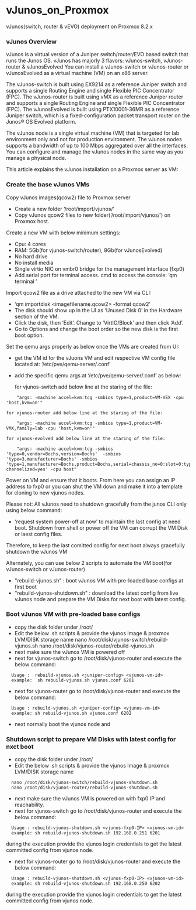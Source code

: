 # vJunos_on_Proxmox
vJunos(switch, router & vEVO) deployment on Proxmox 8.2.x

### vJunos Overview

vJunos is a virtual version of a Juniper switch/router/EVO based switch that runs the Junos OS. vJunos has majorly 3 flavors: vJunos-switch, vJunos-router & vJunosEvolved 
You can install a vJunos-switch or vJunos-router or vJunosEvolved as a virtual machine (VM) on an x86 server.

The vJunos-switch is built using EX9214 as a reference Juniper switch and supports a single Routing Engine and single Flexible PIC Concentrator (FPC).
The vJunos-router is built using vMX as a reference Juniper router and supports a single Routing Engine and single Flexible PIC Concentrator (FPC).
The vJunosEvolved is built using PTX10001-36MR as a reference Juniper switch, which is a fixed-configuration packet transport router on the Junos® OS Evolved platform.

The vJunos node is a single virtual machine (VM) that is targeted for lab environment only and not for production environment. 
The vJunos nodes supports a bandwidth of up to 100 Mbps aggregated over all the interfaces. You can configure and manage the vJunos nodes in the same way as you manage a physical node.

This article explains the vJunos installation on a Proxmox server as VM:

### Create the base vJunos VMs

Copy vJunos images(qcow2) file to Proxmox server
-	Create a new folder ‘/root/import/vjunos/’
-	Copy vJunos qcow2 files to new folder(‘/root/import/vjunos/’) on Proxmox host.

Create a new VM with below minimum settings:
-	Cpu: 4 cores 
-	RAM: 5Gb(for vjunos-switch/router), 8Gb(for vJunosEvolved)
-	No hard drive
-	No install media
-	Single virtio NIC on vmbr0 bridge for the management interface (fxp0)
-	Add serial port for terminal access.
	cmd to access the console: ‘qm terminal <VMID>’

Import qcow2 file as a drive attached to the new VM via CLI:
-	‘qm importdisk <VMID> <imagefilename.qcow2> <storage-pool> -format qcow2’
-	The disk should show up in the UI as ‘Unused Disk 0’ in the Hardware section of the VM.
-	Click the disk, then ‘Edit’. Change to ‘VirtIO/Block’ and then click ‘Add’.
-	Go to Options and change the boot order so the new disk is the first boot option.

Set the qemu args properly as below once the VMs are created from UI:
-	get the VM id for the vJuons VM and edit respective VM config file located at: ‘/etc/pve/qemu-server/<VMID>.conf’
-   add the specific qemu args at ‘/etc/pve/qemu-server/<VMID>.conf’ as below:

	for vjunos-switch add below line at the staring of the file:
```	
	"args: -machine accel=kvm:tcg -smbios type=1,product=VM-VEX -cpu 'host,kvm=on'"
```

	for vjunos-router add below line at the staring of the file:
```
	"args: -machine accel=kvm:tcg -smbios type=1,product=VM-VMX,family=lab -cpu 'host,kvm=on'"
```

	for vjunos-evolved add below line at the staring of the file:
```
	"args: -machine accel=kvm:tcg -smbios 'type=0,vendor=Bochs,version=Bochs'  -smbios 'type=3,manufacturer=Bochs' -smbios 'type=1,manufacturer=Bochs,product=Bochs,serial=chassis_no=0:slot=0:type=1:assembly_id=0x0d20:platform=251:master=0: channelized=yes' -cpu host"
```
	
Power on VM and ensure that it boots. From here you can assign an IP address to fxp0 or you can shut the VM down and make it into a template for cloning to new vjunos nodes.

Please not: All vJunos need to shutdown gracefully from the junos CLI only using below command:
- ‘request system power-off at now’ to maintain the last config at need boot. Shutdown from shell or power off the VM can corrupt the VM Disk or laest config files.

Therefore, to keep the last comitted config for next boot always gracefully shutdown the vJunos VM

Alternately, you can use below 2 scripts to automate the VM boot(for vJunos-switch or vJunos-router) 
- "rebuild-vjunos.sh" : boot vJunos VM with pre-loaded base configs at first boot
- "rebuild-vjunos-shutdown.sh" : download the latest config from live vJunos node and prepare the VM Disks for next boot with latest config.      


### Boot vJunos VM with pre-loaded base configs 
- copy the disk folder under /root/
- Edit the below .sh scripts & provide the vjunos Image & proxmox LVM/DISK storage name
  nano /root/disk/vjunos-switch/rebuild-vjunos.sh
  nano /root/disk/vjunos-router/rebuild-vjunos.sh  
- next make sure the vJunos VM is powered off
- next for vjunos-switch go to /root/disk/vjunos-router and execute the below command:
```
  Usage :  rebuild-vjunos.sh <juniper-config> <vjunos-vm-id>
  example:  sh rebuild-vjunos.sh vjunos.conf 6201
```
- next for vjunos-router go to /root/disk/vjunos-router and execute the below command:
```
  Usage : rebuild-vjunos.sh <juniper-config> <vjunos-vm-id>
  example: sh rebuild-vjunos.sh vjunos.conf 6202
```
- next normally boot the vjunos node and 

### Shutdown script to prepare VM Disks with latest config for nxct boot
- copy the disk folder under /root/
- Edit the below .sh scripts & provide the vjunos Image & proxmox LVM/DISK storage name
```
  nano /root/disk/vjunos-switch/rebuild-vjunos-shutdown.sh
  nano /root/disk/vjunos-router/rebuild-vjunos-shutdown.sh
```
- next make sure the vJunos VM is powered on with fxp0 IP and reachability.
- next for vjunos-switch go to /root/disk/vjunos-router and execute the below command:
```
  Usage : rebuild-vjunos-shutdown.sh <vjunos-fxp0-IP> <vjunos-vm-id>
  example: sh rebuild-vjunos-shutdown.sh 192.168.0.251 6201
```
  during the execution provide the vjunos login credentials to get the latest committed config from vjunos node.

- next for vjunos-router go to /root/disk/vjunos-router and execute the below command:
```
  Usage : rebuild-vjunos-shutdown.sh <vjunos-fxp0-IP> <vjunos-vm-id>
  example: sh rebuild-vjunos-shutdown.sh 192.168.0.250 6202
```
  during the execution provide the vjunos login credentials to get the latest committed config from vjunos node.

